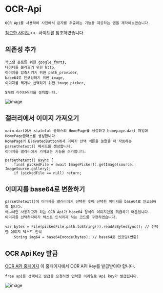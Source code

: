 # OCR-Api
```
OCR Api를 사용하여 사진에서 문자를 추출하는 기능을 제공하는 앱을 제작해보겠습니다.
```
[참고한 사이트](https://medium.com/@nsivaramdav/create-a-image-to-text-recognition-app-with-flutter-d135b682ba4d/)<<- 사이트를 참조하였습니다.
## 의존성 추가
```
커스텀 폰트를 위한 google_fonts,
데이터를 불러오기 위한 http,
이미지를 압축시키기 위한 path_provider,
base64로 인코딩하기 위한 image,
이미지를 찍거나 선택하기 위한 image_picker,

5개의 라이브러리를 설치합니다.
```
![image](https://user-images.githubusercontent.com/58906858/213621288-64bc8034-0cf4-4880-a349-697feedfd25d.png)

## 갤러리에서 이미지 가져오기

```
main.dart에서 stateful 클래스의 HomePage를 생성하고 homepage.dart 파일에 HomePage클래스를 생성합니다.
HomePage의 ElevatedButton에서 이미지 선택 버튼을 눌렀을 때 작동하는 parsethetext() 메서드를 생성합니다.
이미지를 갤러리에서 가져오는 기능을 추가합니다.

parsethetext() async {
    final pickedFile = await ImagePicker().getImage(source: ImageSource.gallery);
    if (pickedFile == null) return;
```

## 이미지를 base64로 변환하기
```
parsethetext()에 이미지를 갤러리에서 선택한 후에 선택한 이미지를 base64로 인코딩해야 합니다.
왜냐하면 사용하고자 하는 OCR Api가 base64 형식의 이미지만을 취급하기 때문입니다.
이미지를 선택하자마자 텍스트 인식까지 하는 코드를 구현하였습니다.

var bytes = File(pickedFile.path.toString()).readAsBytesSync(); // 선택한 이미지 텍스트 인식
    String img64 = base64Encode(bytes); // base64로 인코딩(변환)
```

## OCR Api Key 발급

[OCR API 홈페이지](https://ocr.space/OCRAPI) 이 홈페이지에서 OCR API Key를 발급받아야 합니다.
```
free api를 선택하고 발급을 요청하면 입력한 이메일로 Api key가 발급됩니다.
```
![image](https://user-images.githubusercontent.com/58906858/213626975-fd9fb331-2c80-49ab-9801-6a2435a8e0d0.png)



